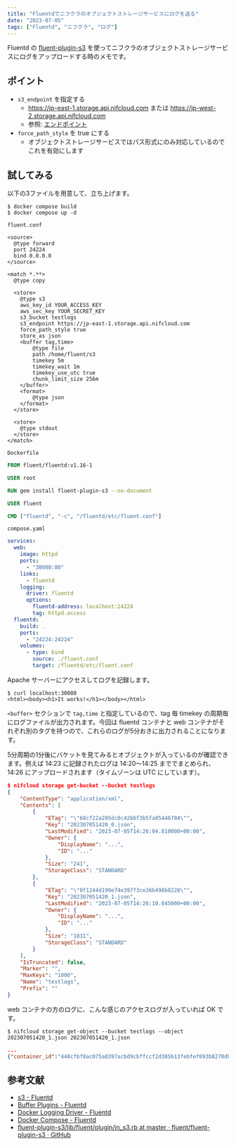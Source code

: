 ```yaml
---
title: "Fluentdでニフクラのオブジェクトストレージサービスにログを送る"
date: "2023-07-05"
tags: ["Fluentd", "ニフクラ", "ログ"]
---
```


Fluentd の [fluent-plugin-s3](https://docs.fluentd.org/output/s3) を使ってニフクラのオブジェクトストレージサービスにログをアップロードする時のメモです。

## ポイント

* `s3_endpoint` を指定する
  * https://jp-east-1.storage.api.nifcloud.com または https://jp-west-2.storage.api.nifcloud.com
  * 参照: [エンドポイント](https://pfs.nifcloud.com/api/endpoint.htm#objectstorageservice)
* `force_path_style` を true にする
  * オブジェクトストレージサービスではパス形式にのみ対応しているのでこれを有効にします

## 試してみる

以下の3ファイルを用意して、立ち上げます。

```
$ docker compose build
$ docker compose up -d
```

`fluent.conf`

```
<source>
  @type forward
  port 24224
  bind 0.0.0.0
</source>

<match *.**>
  @type copy

  <store>
    @type s3
    aws_key_id YOUR_ACCESS_KEY
    aws_sec_key YOUR_SECRET_KEY
    s3_bucket testlogs
    s3_endpoint https://jp-east-1.storage.api.nifcloud.com
    force_path_style true
    store_as json
    <buffer tag,time>
        @type file
        path /home/fluent/s3
        timekey 5m
        timekey_wait 1m
        timekey_use_utc true
        chunk_limit_size 256m
    </buffer>
    <format>
        @type json
    </format>
  </store>

  <store>
    @type stdout
  </store>
</match>
```

`Dockerfile`

```dockerfile
FROM fluent/fluentd:v1.16-1

USER root

RUN gem install fluent-plugin-s3 --no-document

USER fluent

CMD ["fluentd", "-c", "/fluentd/etc/fluent.conf"]
```

`compose.yaml`

```yaml
services:
  web:
    image: httpd
    ports:
      - "30080:80"
    links:
      - fluentd
    logging:
      driver: fluentd
      options:
        fluentd-address: localhost:24224
        tag: httpd.access
  fluentd:
    build: .
    ports:
      - "24224:24224"
    volumes:
      - type: bind
        source: ./fluent.conf
        target: /fluentd/etc/fluent.conf
```

Apache サーバーにアクセスしてログを記録します。

```
$ curl localhost:30080
<html><body><h1>It works!</h1></body></html>
```

`<buffer>` セクションで `tag,time` と指定しているので、tag 毎 timekey の周期毎にログファイルが出力されます。今回は fluentd コンテナと web コンテナがそれぞれ別のタグを持つので、これらのログが5分おきに出力されることになります。

5分周期の1分後にバケットを見てみるとオブジェクトが入っているのが確認できます。例えば 14:23 に記録されたログは 14:20～14:25 まででまとめられ、14:26 にアップロードされます（タイムゾーンは UTC にしています）。

```json
$ nifcloud storage get-bucket --bucket testlogs
{
    "ContentType": "application/xml",
    "Contents": [
        {
            "ETag": "\"68cf22a205dc0c4266f3b5fa85446784\"",
            "Key": "202307051420_0.json",
            "LastModified": "2023-07-05T14:26:04.810000+00:00",
            "Owner": {
                "DisplayName": "...",
                "ID": "..."
            },
            "Size": "241",
            "StorageClass": "STANDARD"
        },
        {
            "ETag": "\"0f1244d190e74e397f3ce36b498b8228\"",
            "Key": "202307051420_1.json",
            "LastModified": "2023-07-05T14:26:10.045000+00:00",
            "Owner": {
                "DisplayName": "...",
                "ID": "..."
            },
            "Size": "1831",
            "StorageClass": "STANDARD"
        }
    ],
    "IsTruncated": false,
    "Marker": "",
    "MaxKeys": "1000",
    "Name": "testlogs",
    "Prefix": ""
}
```

web コンテナの方のログに、こんな感じのアクセスログが入っていれば OK です。

```
$ nifcloud storage get-object --bucket testlogs --object 202307051420_1.json 202307051420_1.json
```

```json
...
{"container_id":"448cfbf8ac075a8397acbd9cbffccf2d385b13febfef093b8270dba524b23d86","container_name":"/fluentd-web-1","source":"stdout","log":"172.23.0.1 - - [05/Jul/2023:14:23:18 +0000] \"GET / HTTP/1.1\" 200 45"}
```

## 参考文献

* [s3 - Fluentd](https://docs.fluentd.org/output/s3)
* [Buffer Plugins - Fluentd](https://docs.fluentd.org/buffer)
* [Docker Logging Driver - Fluentd](https://docs.fluentd.org/container-deployment/docker-logging-driver)
* [Docker Compose - Fluentd](https://docs.fluentd.org/container-deployment/docker-compose)
* [fluent-plugin-s3/lib/fluent/plugin/in_s3.rb at master · fluent/fluent-plugin-s3 · GitHub](https://github.com/fluent/fluent-plugin-s3/blob/master/lib/fluent/plugin/in_s3.rb)

